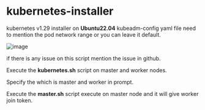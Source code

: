 # kubernetes-installer

kubernetes v1.29 installer on **Ubuntu22.04**
kubeadm-config yaml file need to mention the pod network range or you can leave it default.

![image](https://github.com/kalaichad/kubernetes-installer/assets/92660146/93c80669-7e23-4f1c-a1b4-bf467260dd9c)

if there is any issue on this script mention the issue in github.

Execute the **kubernetes.sh** script on master and worker nodes. 

Specify the which is master and worker in prompt.

Execute the **master.sh** script execute on master node and it will give worker join token. 
